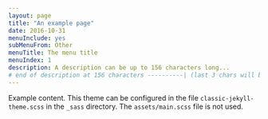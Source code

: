 ```yaml
---
layout: page
title: "An example page"
date: 2016-10-31
menuInclude: yes
subMenuFrom: Other
menuTitle: The menu title
menuIndex: 1
description: A description can be up to 156 characters long...
# end of description at 156 characters ----------| (last 3 chars will be replaced by '...' on overflow)
---
```


Example content.
This theme can be configured in the file `classic-jekyll-theme.scss` in the `_sass` directory. The `assets/main.scss` file is not used.